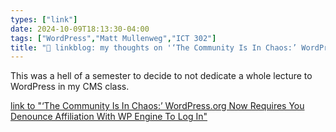 ```yaml
---
types: ["link"]
date: 2024-10-09T18:13:30-04:00
tags: ["WordPress","Matt Mullenweg","ICT 302"]
title: "🔗 linkblog: my thoughts on '‘The Community Is In Chaos:’ WordPress.org Now Requires You Denounce Affiliation With WP Engine To Log In'"
---
```

This was a hell of a semester to decide to not dedicate a whole lecture to WordPress in my CMS class.

[link to "‘The Community Is In Chaos:’ WordPress.org Now Requires You Denounce Affiliation With WP Engine To Log In"](https://www.404media.co/wordpress-checkbox-login-wp-engine/)

